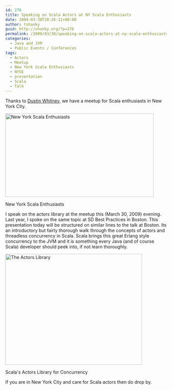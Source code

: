 ```yaml
---
id: 276
title: Speaking on Scala Actors at NY Scala Enthusiasts
date: 2009-03-30T20:26:11+00:00
author: tshanky
guid: http://shanky.org/?p=276
permalink: /2009/03/30/speaking-on-scala-actors-at-ny-scala-enthusiasts/
categories:
  - Java and JVM
  - Public Events / Conferences
tags:
  - Actors
  - Meetup
  - New York Scala Enthusiasts
  - NYSE
  - presentation
  - Scala
  - Talk
---
```

Thanks to <a title="Dustin Whitney" href="http://dustinwhitney.blogspot.com/" target="_blank">Dustin Whitney</a>, we have a meetup for Scala enthusiasts in New York City.

<div id="attachment_277" style="width: 473px" class="wp-caption alignnone">
  <a rel="attachment wp-att-277" href="http://shanky.org/2009/03/30/speaking-on-scala-actors-at-ny-scala-enthusiasts/new_york_scala_enthusiasts/"><img class="size-full wp-image-277  " title="new_york_scala_enthusiasts" src="http://shanky.org/wp-content/uploads/2009/03/new_york_scala_enthusiasts.png" alt="New York Scala Enthusiasts" width="463" height="261" /></a>
  
  <p class="wp-caption-text">
    New York Scala Enthusiasts
  </p>
</div>

I speak on the actors library at the meetup this (March 30, 2009) evening. Last year, I spoke on the same topic at SD Best Practices in Boston. This presentation today will be structured on similar lines to the talk at Boston. Its an introductory but fairly thorough walk through the concepts of actors and threadless concurrency in Scala. Scala brings this great Erlang style concurrency to the JVM and it is something every Java (and of course Scala) developer should peek into, if not learn thoroughly.

<div id="attachment_278" style="width: 437px" class="wp-caption alignnone">
  <a rel="attachment wp-att-278" href="http://shanky.org/2009/03/30/speaking-on-scala-actors-at-ny-scala-enthusiasts/the_actors_library_at_nyse/"><img class="size-full wp-image-278  " title="the_actors_library_at_nyse" src="http://shanky.org/wp-content/uploads/2009/03/the_actors_library_at_nyse.png" alt="The Actors Library" width="427" height="347" /></a>
  
  <p class="wp-caption-text">
    Scala's Actors Library for Concurrency
  </p>
</div>

If you are in New York City and care for Scala actors then do drop by.